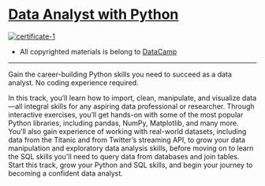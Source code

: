 # [Data Analyst with Python](https://learn.datacamp.com/career-tracks/data-analyst-with-python)

<a href="https://ibb.co/6nZYm4S"><img src="https://i.ibb.co/0DXqcfL/certificate-1.jpg" alt="certificate-1" border="0"></a>

* All copyrighted materials is belong to [DataCamp](https://datacamp.com)

<hr>

Gain the career-building Python skills you need to succeed as a data analyst. No coding experience required.

In this track, you’ll learn how to import, clean, manipulate, and visualize data—all integral skills for any aspiring data professional or researcher. Through interactive exercises, you’ll get hands-on with some of the most popular Python libraries, including pandas, NumPy, Matplotlib, and many more. You’ll also gain experience of working with real-world datasets, including data from the Titanic and from Twitter’s streaming API, to grow your data manipulation and exploratory data analysis skills, before moving on to learn the SQL skills you'll need to query data from databases and join tables. Start this track, grow your Python and SQL skills, and begin your journey to becoming a confident data analyst.
